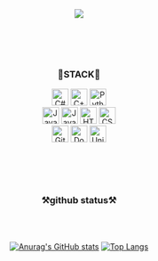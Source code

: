 <div align="center">

<img src="https://capsule-render.vercel.app/api?type=waving&color=5DC5E3&height=300&section=header&text=viabe&fontSize=90&fontColor=ffffff&animation=fadeIn" />

  <br>
  <br>
  <br>
  <br>
  <br>
  
  ### 🌱STACK🌱
<img src="https://img.shields.io/badge/C%23-239120?style=flat-square&logo=c-sharp&logoColor=white" alt="C#" style="height: 30px;">
<img src="https://img.shields.io/badge/C++-00599C?style=flat-square&logo=c%2B%2B&logoColor=white" alt="C++" style="height: 30px;">
<img src="https://img.shields.io/badge/Python-3776AB?style=flat-square&logo=python&logoColor=white" alt="Python" style="height: 30px;"><br>
<img src="https://img.shields.io/badge/Java-007396?style=flat-square&logo=java&logoColor=white" alt="Java" style="height: 30px;">
<img src="https://img.shields.io/badge/JavaScript-F7DF1E?style=flat-square&logo=javascript&logoColor=black" alt="JavaScript" style="height: 30px;">
<img src="https://img.shields.io/badge/HTML-E34F26?style=flat-square&logo=html5&logoColor=white" alt="HTML" style="height: 30px;">
<img src="https://img.shields.io/badge/CSS-1572B6?style=flat-square&logo=css3&logoColor=white" alt="CSS" style="height: 30px;"><br>
<img src="https://img.shields.io/badge/GitHub-181717?style=flat-square&logo=github&logoColor=white" alt="GitHub" style="height: 30px;">
<img src="https://img.shields.io/badge/Docker-2496ED?style=flat-square&logo=docker&logoColor=white" alt="Docker" style="height: 30px;">
<img src="https://img.shields.io/badge/Unity-000000?style=flat-square&logo=unity&logoColor=white" alt="Unity" style="height: 30px;">

<br>
<br>
<br>
<br>
<br>

  ### ⚒️github status⚒️
  <br>
  <br>

  
  [![Anurag's GitHub stats](https://github-readme-stats.vercel.app/api?username=anuraghazra)](https://github.com/anuraghazra/github-readme-stats)
[![Top Langs](https://github-readme-stats.vercel.app/api/top-langs/?username=anuraghazra)](https://github.com/anuraghazra/github-readme-stats)


</div>





<!--
**viabe/viabe** is a ✨ _special_ ✨ repository because its `README.md` (this file) appears on your GitHub profile.

Here are some ideas to get you started:

- 🔭 I’m currently working on ...
- 🌱 I’m currently learning ...
- 👯 I’m looking to collaborate on ...
- 🤔 I’m looking for help with ...
- 💬 Ask me about ...
- 📫 How to reach me: ...
- 😄 Pronouns: ...
- ⚡ Fun fact: ...
-->
